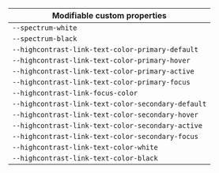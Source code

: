 | Modifiable custom properties                       |
| -------------------------------------------------- |
| `--spectrum-white`                                 |
| `--spectrum-black`                                 |
| `--highcontrast-link-text-color-primary-default`   |
| `--highcontrast-link-text-color-primary-hover`     |
| `--highcontrast-link-text-color-primary-active`    |
| `--highcontrast-link-text-color-primary-focus`     |
| `--highcontrast-link-focus-color`                  |
| `--highcontrast-link-text-color-secondary-default` |
| `--highcontrast-link-text-color-secondary-hover`   |
| `--highcontrast-link-text-color-secondary-active`  |
| `--highcontrast-link-text-color-secondary-focus`   |
| `--highcontrast-link-text-color-white`             |
| `--highcontrast-link-text-color-black`             |
